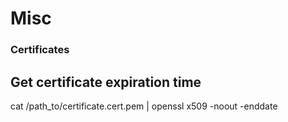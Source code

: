 # Misc

### Certificates

## Get certificate expiration time

  cat /path_to/certificate.cert.pem | openssl x509 -noout -enddate
